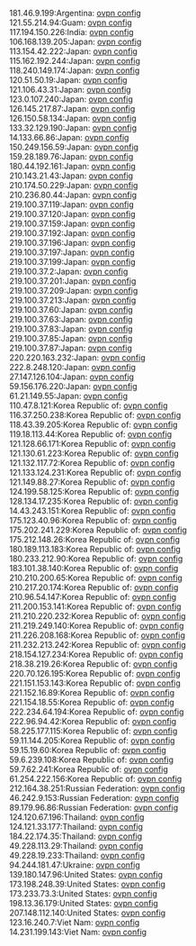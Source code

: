 181.46.9.199:Argentina: [ovpn config](vpn/181_46_9_199.ovpn)  
121.55.214.94:Guam: [ovpn config](vpn/121_55_214_94.ovpn)  
117.194.150.226:India: [ovpn config](vpn/117_194_150_226.ovpn)  
106.168.139.205:Japan: [ovpn config](vpn/106_168_139_205.ovpn)  
113.154.42.222:Japan: [ovpn config](vpn/113_154_42_222.ovpn)  
115.162.192.244:Japan: [ovpn config](vpn/115_162_192_244.ovpn)  
118.240.149.174:Japan: [ovpn config](vpn/118_240_149_174.ovpn)  
120.51.50.19:Japan: [ovpn config](vpn/120_51_50_19.ovpn)  
121.106.43.31:Japan: [ovpn config](vpn/121_106_43_31.ovpn)  
123.0.107.240:Japan: [ovpn config](vpn/123_0_107_240.ovpn)  
126.145.217.87:Japan: [ovpn config](vpn/126_145_217_87.ovpn)  
126.150.58.134:Japan: [ovpn config](vpn/126_150_58_134.ovpn)  
133.32.129.190:Japan: [ovpn config](vpn/133_32_129_190.ovpn)  
14.133.66.86:Japan: [ovpn config](vpn/14_133_66_86.ovpn)  
150.249.156.59:Japan: [ovpn config](vpn/150_249_156_59.ovpn)  
159.28.189.76:Japan: [ovpn config](vpn/159_28_189_76.ovpn)  
180.44.192.161:Japan: [ovpn config](vpn/180_44_192_161.ovpn)  
210.143.21.43:Japan: [ovpn config](vpn/210_143_21_43.ovpn)  
210.174.50.229:Japan: [ovpn config](vpn/210_174_50_229.ovpn)  
210.236.80.44:Japan: [ovpn config](vpn/210_236_80_44.ovpn)  
219.100.37.119:Japan: [ovpn config](vpn/219_100_37_119.ovpn)  
219.100.37.120:Japan: [ovpn config](vpn/219_100_37_120.ovpn)  
219.100.37.159:Japan: [ovpn config](vpn/219_100_37_159.ovpn)  
219.100.37.192:Japan: [ovpn config](vpn/219_100_37_192.ovpn)  
219.100.37.196:Japan: [ovpn config](vpn/219_100_37_196.ovpn)  
219.100.37.197:Japan: [ovpn config](vpn/219_100_37_197.ovpn)  
219.100.37.199:Japan: [ovpn config](vpn/219_100_37_199.ovpn)  
219.100.37.2:Japan: [ovpn config](vpn/219_100_37_2.ovpn)  
219.100.37.201:Japan: [ovpn config](vpn/219_100_37_201.ovpn)  
219.100.37.209:Japan: [ovpn config](vpn/219_100_37_209.ovpn)  
219.100.37.213:Japan: [ovpn config](vpn/219_100_37_213.ovpn)  
219.100.37.60:Japan: [ovpn config](vpn/219_100_37_60.ovpn)  
219.100.37.63:Japan: [ovpn config](vpn/219_100_37_63.ovpn)  
219.100.37.83:Japan: [ovpn config](vpn/219_100_37_83.ovpn)  
219.100.37.85:Japan: [ovpn config](vpn/219_100_37_85.ovpn)  
219.100.37.87:Japan: [ovpn config](vpn/219_100_37_87.ovpn)  
220.220.163.232:Japan: [ovpn config](vpn/220_220_163_232.ovpn)  
222.8.248.120:Japan: [ovpn config](vpn/222_8_248_120.ovpn)  
27.147.126.104:Japan: [ovpn config](vpn/27_147_126_104.ovpn)  
59.156.176.220:Japan: [ovpn config](vpn/59_156_176_220.ovpn)  
61.21.149.55:Japan: [ovpn config](vpn/61_21_149_55.ovpn)  
110.47.8.121:Korea Republic of: [ovpn config](vpn/110_47_8_121.ovpn)  
116.37.250.238:Korea Republic of: [ovpn config](vpn/116_37_250_238.ovpn)  
118.43.39.205:Korea Republic of: [ovpn config](vpn/118_43_39_205.ovpn)  
119.18.113.44:Korea Republic of: [ovpn config](vpn/119_18_113_44.ovpn)  
121.128.66.171:Korea Republic of: [ovpn config](vpn/121_128_66_171.ovpn)  
121.130.61.223:Korea Republic of: [ovpn config](vpn/121_130_61_223.ovpn)  
121.132.117.72:Korea Republic of: [ovpn config](vpn/121_132_117_72.ovpn)  
121.133.124.231:Korea Republic of: [ovpn config](vpn/121_133_124_231.ovpn)  
121.149.88.27:Korea Republic of: [ovpn config](vpn/121_149_88_27.ovpn)  
124.199.58.125:Korea Republic of: [ovpn config](vpn/124_199_58_125.ovpn)  
128.134.17.235:Korea Republic of: [ovpn config](vpn/128_134_17_235.ovpn)  
14.43.243.151:Korea Republic of: [ovpn config](vpn/14_43_243_151.ovpn)  
175.123.40.96:Korea Republic of: [ovpn config](vpn/175_123_40_96.ovpn)  
175.202.241.229:Korea Republic of: [ovpn config](vpn/175_202_241_229.ovpn)  
175.212.148.26:Korea Republic of: [ovpn config](vpn/175_212_148_26.ovpn)  
180.189.113.183:Korea Republic of: [ovpn config](vpn/180_189_113_183.ovpn)  
180.233.212.90:Korea Republic of: [ovpn config](vpn/180_233_212_90.ovpn)  
183.101.38.140:Korea Republic of: [ovpn config](vpn/183_101_38_140.ovpn)  
210.210.200.65:Korea Republic of: [ovpn config](vpn/210_210_200_65.ovpn)  
210.217.20.174:Korea Republic of: [ovpn config](vpn/210_217_20_174.ovpn)  
210.96.54.147:Korea Republic of: [ovpn config](vpn/210_96_54_147.ovpn)  
211.200.153.141:Korea Republic of: [ovpn config](vpn/211_200_153_141.ovpn)  
211.210.220.232:Korea Republic of: [ovpn config](vpn/211_210_220_232.ovpn)  
211.219.249.140:Korea Republic of: [ovpn config](vpn/211_219_249_140.ovpn)  
211.226.208.168:Korea Republic of: [ovpn config](vpn/211_226_208_168.ovpn)  
211.232.213.242:Korea Republic of: [ovpn config](vpn/211_232_213_242.ovpn)  
218.154.127.234:Korea Republic of: [ovpn config](vpn/218_154_127_234.ovpn)  
218.38.219.26:Korea Republic of: [ovpn config](vpn/218_38_219_26.ovpn)  
220.70.126.195:Korea Republic of: [ovpn config](vpn/220_70_126_195.ovpn)  
221.151.153.143:Korea Republic of: [ovpn config](vpn/221_151_153_143.ovpn)  
221.152.16.89:Korea Republic of: [ovpn config](vpn/221_152_16_89.ovpn)  
221.154.18.55:Korea Republic of: [ovpn config](vpn/221_154_18_55.ovpn)  
222.234.64.194:Korea Republic of: [ovpn config](vpn/222_234_64_194.ovpn)  
222.96.94.42:Korea Republic of: [ovpn config](vpn/222_96_94_42.ovpn)  
58.225.177.115:Korea Republic of: [ovpn config](vpn/58_225_177_115.ovpn)  
59.11.144.205:Korea Republic of: [ovpn config](vpn/59_11_144_205.ovpn)  
59.15.19.60:Korea Republic of: [ovpn config](vpn/59_15_19_60.ovpn)  
59.6.239.108:Korea Republic of: [ovpn config](vpn/59_6_239_108.ovpn)  
59.7.62.241:Korea Republic of: [ovpn config](vpn/59_7_62_241.ovpn)  
61.254.222.156:Korea Republic of: [ovpn config](vpn/61_254_222_156.ovpn)  
212.164.38.251:Russian Federation: [ovpn config](vpn/212_164_38_251.ovpn)  
46.242.9.153:Russian Federation: [ovpn config](vpn/46_242_9_153.ovpn)  
89.179.96.86:Russian Federation: [ovpn config](vpn/89_179_96_86.ovpn)  
124.120.67.196:Thailand: [ovpn config](vpn/124_120_67_196.ovpn)  
124.121.33.177:Thailand: [ovpn config](vpn/124_121_33_177.ovpn)  
184.22.174.35:Thailand: [ovpn config](vpn/184_22_174_35.ovpn)  
49.228.113.29:Thailand: [ovpn config](vpn/49_228_113_29.ovpn)  
49.228.19.233:Thailand: [ovpn config](vpn/49_228_19_233.ovpn)  
94.244.181.47:Ukraine: [ovpn config](vpn/94_244_181_47.ovpn)  
139.180.147.96:United States: [ovpn config](vpn/139_180_147_96.ovpn)  
173.198.248.39:United States: [ovpn config](vpn/173_198_248_39.ovpn)  
173.233.73.3:United States: [ovpn config](vpn/173_233_73_3.ovpn)  
198.13.36.179:United States: [ovpn config](vpn/198_13_36_179.ovpn)  
207.148.112.140:United States: [ovpn config](vpn/207_148_112_140.ovpn)  
123.16.240.7:Viet Nam: [ovpn config](vpn/123_16_240_7.ovpn)  
14.231.199.143:Viet Nam: [ovpn config](vpn/14_231_199_143.ovpn)  
